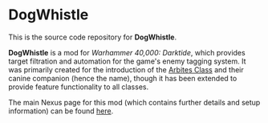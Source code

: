 # DogWhistle

This is the source code repository for **DogWhistle**.

**DogWhistle** is a mod for *Warhammer 40,000: Darktide*, which provides target filtration and automation for the game's enemy tagging system. It was primarily created for the introduction of the [Arbites Class](https://store.steampowered.com/app/3710910/Warhammer_40000_Darktide__Arbites_Class/) and their canine companion (hence the name), though it has been extended to provide feature functionality to all classes.

The main Nexus page for this mod (which contains further details and setup information) can be found [here](https://www.nexusmods.com/warhammer40kdarktide/mods/539).
